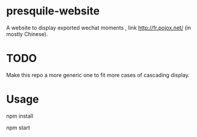 # presquile-website
A website to display exported wechat moments , link http://fr.pojox.net/ (in mostly Chinese).

# TODO
  Make this repo a more generic one to fit more cases of cascading display.
  
# Usage
npm install

npm start
